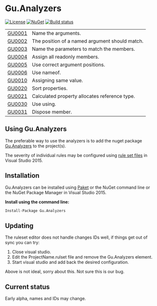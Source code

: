 # Gu.Analyzers

[![License](https://img.shields.io/badge/license-MIT-blue.svg)](LICENSE)
[![NuGet](https://img.shields.io/nuget/v/Gu.Analyzers.svg)](https://www.nuget.org/packages/Gu.Analyzers/)
[![Build status](https://ci.appveyor.com/api/projects/status/wep65e928gyytgvv/branch/master?svg=true)](https://ci.appveyor.com/project/JohanLarsson/gu-analyzers/branch/master)

<!-- start generated table -->
<table>
<tr>
  <td><a href="https://github.com/JohanLarsson/Gu.Analyzers/blob/master/documentation/GU0001.md">GU0001</a></td>
  <td>Name the arguments.</td>
</tr>
<tr>
  <td><a href="https://github.com/JohanLarsson/Gu.Analyzers/blob/master/documentation/GU0002.md">GU0002</a></td>
  <td>The position of a named argument should match.</td>
</tr>
<tr>
  <td><a href="https://github.com/JohanLarsson/Gu.Analyzers/blob/master/documentation/GU0003.md">GU0003</a></td>
  <td>Name the parameters to match the members.</td>
</tr>
<tr>
  <td><a href="https://github.com/JohanLarsson/Gu.Analyzers/blob/master/documentation/GU0004.md">GU0004</a></td>
  <td>Assign all readonly members.</td>
</tr>
<tr>
  <td><a href="https://github.com/JohanLarsson/Gu.Analyzers/blob/master/documentation/GU0005.md">GU0005</a></td>
  <td>Use correct argument positions.</td>
</tr>
<tr>
  <td><a href="https://github.com/JohanLarsson/Gu.Analyzers/blob/master/documentation/GU0006.md">GU0006</a></td>
  <td>Use nameof.</td>
</tr>
<tr>
  <td><a href="https://github.com/JohanLarsson/Gu.Analyzers/blob/master/documentation/GU0010.md">GU0010</a></td>
  <td>Assigning same value.</td>
</tr>
<tr>
  <td><a href="https://github.com/JohanLarsson/Gu.Analyzers/blob/master/documentation/GU0020.md">GU0020</a></td>
  <td>Sort properties.</td>
</tr>
<tr>
  <td><a href="https://github.com/JohanLarsson/Gu.Analyzers/blob/master/documentation/GU0021.md">GU0021</a></td>
  <td>Calculated property allocates reference type.</td>
</tr>
<tr>
  <td><a href="https://github.com/JohanLarsson/Gu.Analyzers/blob/master/documentation/GU0030.md">GU0030</a></td>
  <td>Use using.</td>
</tr>
<tr>
  <td><a href="https://github.com/JohanLarsson/Gu.Analyzers/blob/master/documentation/GU0031.md">GU0031</a></td>
  <td>Dispose member.</td>
</tr>
<table>
<!-- end generated table -->

## Using Gu.Analyzers

The preferable way to use the analyzers is to add the nuget package [Gu.Analyzers](https://www.nuget.org/packages/Gu.Analyzers/)
to the project(s).

The severity of individual rules may be configured using [rule set files](https://msdn.microsoft.com/en-us/library/dd264996.aspx)
in Visual Studio 2015.

## Installation

Gu.Analyzers can be installed using [Paket](https://fsprojects.github.io/Paket/) or the NuGet command line or the NuGet Package Manager in Visual Studio 2015.


**Install using the command line:**
```bash
Install-Package Gu.Analyzers
```

## Updating

The ruleset editor does not handle changes IDs well, if things get out of sync you can try:

1) Close visual studio.
2) Edit the ProjectName.rulset file and remove the Gu.Analyzers element.
3) Start visual studio and add back the desired configuration.

Above is not ideal, sorry about this. Not sure this is our bug.


## Current status

Early alpha, names and IDs may change.
